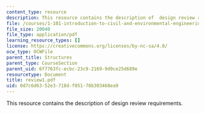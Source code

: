 ```yaml
---
content_type: resource
description: This resource contains the description of  design review requirements.
file: /courses/1-101-introduction-to-civil-and-environmental-engineering-design-i-fall-2005/0d7c6d6352e3718df05178b303468ea9_review1.pdf
file_size: 20040
file_type: application/pdf
learning_resource_types: []
license: https://creativecommons.org/licenses/by-nc-sa/4.0/
ocw_type: OCWFile
parent_title: Structures
parent_type: CourseSection
parent_uid: 6f7763fc-ecbc-23c9-2169-9d9ce25d689e
resourcetype: Document
title: review1.pdf
uid: 0d7c6d63-52e3-718d-f051-78b303468ea9
---
```

This resource contains the description of  design review requirements.